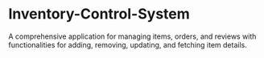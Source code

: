 # Inventory-Control-System
A comprehensive application for managing items, orders, and reviews with functionalities for adding, removing, updating, and fetching item details.
